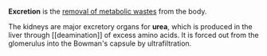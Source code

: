 **Excretion** is the <u>removal of metabolic wastes</u> from the body. 

The kidneys are major excretory organs for **urea**, which is produced in the liver through [[deamination]] of excess amino acids. It is forced out from the glomerulus into the Bowman's capsule by ultrafiltration.

